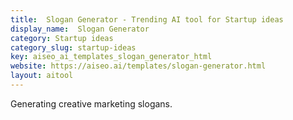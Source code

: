 ```yaml
---
title:  Slogan Generator - Trending AI tool for Startup ideas
display_name:  Slogan Generator
category: Startup ideas
category_slug: startup-ideas
key: aiseo_ai_templates_slogan_generator_html
website: https://aiseo.ai/templates/slogan-generator.html
layout: aitool
---
```


Generating creative marketing slogans.
